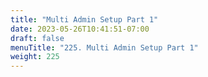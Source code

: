 ```yaml
---
title: "Multi Admin Setup Part 1"
date: 2023-05-26T10:41:51-07:00
draft: false
menuTitle: "225. Multi Admin Setup Part 1"
weight: 225
---
```



